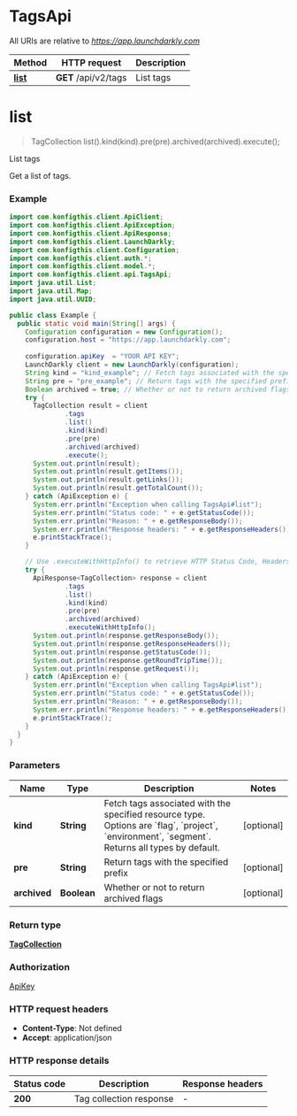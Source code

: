 # TagsApi

All URIs are relative to *https://app.launchdarkly.com*

| Method | HTTP request | Description |
|------------- | ------------- | -------------|
| [**list**](TagsApi.md#list) | **GET** /api/v2/tags | List tags |


<a name="list"></a>
# **list**
> TagCollection list().kind(kind).pre(pre).archived(archived).execute();

List tags

Get a list of tags.

### Example
```java
import com.konfigthis.client.ApiClient;
import com.konfigthis.client.ApiException;
import com.konfigthis.client.ApiResponse;
import com.konfigthis.client.LaunchDarkly;
import com.konfigthis.client.Configuration;
import com.konfigthis.client.auth.*;
import com.konfigthis.client.model.*;
import com.konfigthis.client.api.TagsApi;
import java.util.List;
import java.util.Map;
import java.util.UUID;

public class Example {
  public static void main(String[] args) {
    Configuration configuration = new Configuration();
    configuration.host = "https://app.launchdarkly.com";
    
    configuration.apiKey  = "YOUR API KEY";
    LaunchDarkly client = new LaunchDarkly(configuration);
    String kind = "kind_example"; // Fetch tags associated with the specified resource type. Options are `flag`, `project`, `environment`, `segment`. Returns all types by default.
    String pre = "pre_example"; // Return tags with the specified prefix
    Boolean archived = true; // Whether or not to return archived flags
    try {
      TagCollection result = client
              .tags
              .list()
              .kind(kind)
              .pre(pre)
              .archived(archived)
              .execute();
      System.out.println(result);
      System.out.println(result.getItems());
      System.out.println(result.getLinks());
      System.out.println(result.getTotalCount());
    } catch (ApiException e) {
      System.err.println("Exception when calling TagsApi#list");
      System.err.println("Status code: " + e.getStatusCode());
      System.err.println("Reason: " + e.getResponseBody());
      System.err.println("Response headers: " + e.getResponseHeaders());
      e.printStackTrace();
    }

    // Use .executeWithHttpInfo() to retrieve HTTP Status Code, Headers and Request
    try {
      ApiResponse<TagCollection> response = client
              .tags
              .list()
              .kind(kind)
              .pre(pre)
              .archived(archived)
              .executeWithHttpInfo();
      System.out.println(response.getResponseBody());
      System.out.println(response.getResponseHeaders());
      System.out.println(response.getStatusCode());
      System.out.println(response.getRoundTripTime());
      System.out.println(response.getRequest());
    } catch (ApiException e) {
      System.err.println("Exception when calling TagsApi#list");
      System.err.println("Status code: " + e.getStatusCode());
      System.err.println("Reason: " + e.getResponseBody());
      System.err.println("Response headers: " + e.getResponseHeaders());
      e.printStackTrace();
    }
  }
}

```

### Parameters

| Name | Type | Description  | Notes |
|------------- | ------------- | ------------- | -------------|
| **kind** | **String**| Fetch tags associated with the specified resource type. Options are &#x60;flag&#x60;, &#x60;project&#x60;, &#x60;environment&#x60;, &#x60;segment&#x60;. Returns all types by default. | [optional] |
| **pre** | **String**| Return tags with the specified prefix | [optional] |
| **archived** | **Boolean**| Whether or not to return archived flags | [optional] |

### Return type

[**TagCollection**](TagCollection.md)

### Authorization

[ApiKey](../README.md#ApiKey)

### HTTP request headers

 - **Content-Type**: Not defined
 - **Accept**: application/json

### HTTP response details
| Status code | Description | Response headers |
|-------------|-------------|------------------|
| **200** | Tag collection response |  -  |


